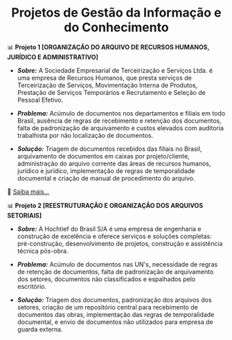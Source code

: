 <h1 align="center">Projetos de Gestão da Informação e do Conhecimento</h1>

📊 <b>Projeto 1 [ORGANIZAÇÃO DO ARQUIVO DE RECURSOS HUMANOS, JURÍDICO E ADMINISTRATIVO]</b>

  * <i><b>Sobre:</b></i> A Sociedade Empresarial de Terceirização e Serviços Ltda. é uma empresa de Recursos Humanos, que presta serviços de Terceirização de Serviços, Movimentação Interna de Produtos, Prestação de Serviços Temporários e Recrutamento e Seleção de Pessoal Efetivo.
    
  * <i><b>Problema:</b></i> Acúmulo de documentos nos departamentos e filiais em todo Brasil, ausência de regras de recebimento e retenção dos documentos, falta de padronização de arquivamento e custos elevados com auditoria trabalhista por não localização de documentos.
    
  * <i><b>Solução:</b></i> Triagem de documentos recebidos das filiais no Brasil, arquivamento de documentos em caixas por projeto/cliente, administração do arquivo corrente das áreas de recursos humanos, jurídico e jurídico, implementação de regras de temporalidade documental e criação de manual de procedimento do arquivo.

🔗 [Saiba mais...](https://docs.google.com/presentation/d/12mQ4MX00y5mEI0fEfzGDeabTQA1FQBOM/edit?usp=sharing&ouid=116306883399450186523&rtpof=true&sd=true)
 


📊 <b>Projeto 2 [REESTRUTURAÇÃO E ORGANIZAÇÃO DOS ARQUIVOS SETORIAIS]</b>

  * <i><b>Sobre:</b></i> A Hochtief do Brasil S/A é uma empresa de engenharia e construção de excelência e oferece serviços e soluções completas: pré-construção, desenvolvimento de projetos, construção e assistência técnica pós-obra.
    
  * <i><b>Problema:</b></i> Acúmulo de documentos nas UN's, necessidade de regras de retenção de documentos, falta de padronização de arquivamento dos setores, documentos não classificados e espalhados pelo escritório.
    
  * <i><b>Solução:</b></i> Triagem dos documentos, padronização dos arquivos dos setores, criação de um repositório central para recebimento de documentos das obras, implementação das regras de temporalidade documental, e envio de documentos não utilizados para empresa de guarda externa.






